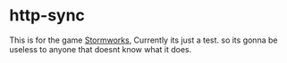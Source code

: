 # http-sync
This is for the game [Stormworks](https://store.steampowered.com/app/573090/), Currently its just a test.
so its gonna be useless to anyone that doesnt know what it does.